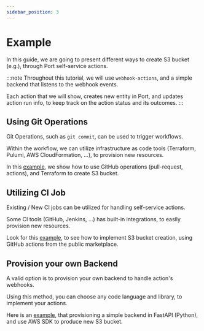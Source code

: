```yaml
---
sidebar_position: 3
---
```


# Example

In this guide, we are going to present different ways to create S3 bucket (e.g.), through Port self-service actions.

:::note
Throughout this tutorial, we will use `webhook-actions`, and a simple backend that listens to the webhook events.

Each action that we will show, creates new entity in Port, and updates action run info, to keep track on the action status and its outcomes.
:::

## Using Git Operations

Git Operations, such as `git commit`, can be used to trigger workflows.

Within the workflow, we can utilize infrastructure as code tools (Terraform, Pulumi, AWS CloudFormation, ...), to provision new resources.

In this [example](https://github.com/port-labs/port-action-runner-examples/tree/main/python/s3_bucket_creation/terraform_github_workflow/webhook), we show how to use GitHub operations (pull-request, actions), and Terraform to create S3 bucket.

## Utilizing CI Job

Existing / New CI jobs can be utilized for handling self-service actions.

Some CI tools (GitHub, Jenkins, ...) has built-in integrations, to easily provision new resources.

Look for this [example](https://github.com/port-labs/port-action-runner-examples/tree/main/python/s3_bucket_creation/github_action/webhook), to see how to implement S3 bucket creation, using GitHub actions from the public marketplace.

## Provision your own Backend

A valid option is to provision your own backend to handle action's webhooks.

Using this method, you can choose any code language and library, to implement your actions.

Here is an [example](https://github.com/port-labs/port-action-runner-examples/tree/main/python/s3_bucket_creation/aws_sdk/webhook), that provisioning a simple backend in FastAPI (Python), and use AWS SDK to produce new S3 bucket.
